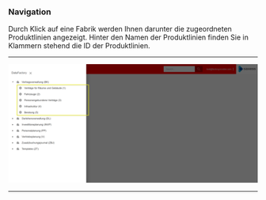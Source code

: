 ### Navigation

Durch Klick auf eine Fabrik werden Ihnen darunter die zugeordneten Produktlinien angezeigt. Hinter den Namen der Produktlinien finden Sie in Klammern stehend die ID der Produktlinien.

---
![](/Pictures/Web-Client/Produktlinie/Navigation/navigation_1.png)

---



